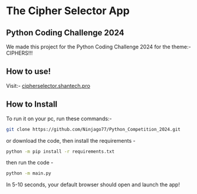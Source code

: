# The Cipher Selector App
## Python Coding Challenge 2024
We made this project for the Python Coding Challenge 2024
for the theme:-   CIPHERS!!!
## How to use!
Visit:- [cipherselector.shantech.pro](https://cipherselector.shantech.pro)
## How to Install
To run it on your pc, run these commands:-
```bash
git clone https://github.com/Ninjago77/Python_Competition_2024.git
```
or download the code,
then install the requirements - 
```bash
python -m pip install -r requirements.txt
```
then run the code - 
```bash
python -m main.py
```
In 5-10 seconds, your default browser should open and launch the app!




